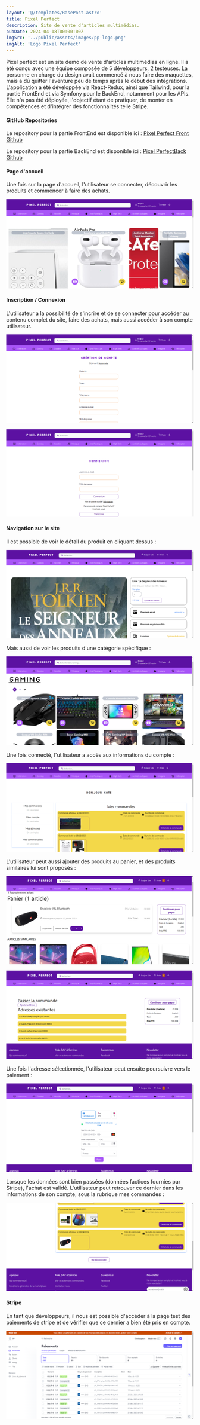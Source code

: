 ```yaml
---
layout: '@/templates/BasePost.astro'
title: Pixel Perfect
description: Site de vente d'articles multimédias.
pubDate: 2024-04-18T00:00:00Z
imgSrc: '../public/assets/images/pp-logo.png'
imgAlt: 'Logo Pixel Perfect'
---
```


Pixel perfect est un site demo de vente d'articles multimédias en ligne. Il a été conçu avec une équipe composée de 5 développeurs, 2 testeuses. La personne en charge du design avait commencé à nous faire des maquettes, mais a dû quitter l'aventure peu de temps après le début des intégrations. L'application a été développée via React-Redux, ainsi que Tailwind, pour la partie FrontEnd et via Symfony pour le BackEnd, notamment pour les APIs. Elle n'a pas été déployée, l'objectif étant de pratiquer, de monter en compétences et d'intégrer des fonctionnalités telle Stripe. 

#### GitHub Repositories

Le repository pour la partie FrontEnd est disponible ici :  [Pixel Perfect Front Github](https://github.com/Kathleen-Vierstraete/pixel-perfect-team-frontend "Pixel Perfect GitHub Front")

Le repository pour la partie BackEnd est disponible ici :  [Pixel PerfectBack Github](https://github.com/Kathleen-Vierstraete/pixel-perfect-team-backend "Pixel Perfect GitHub Back")


#### Page d'accueil

Une fois sur la page d'accueil, l'utilisateur se connecter, découvrir les produits et commencer à faire des achats. 

![alt text](../../public/assets/images/pixelperfect/pp-home.png 'Pixel Perfect Homepage')

#### Inscription / Connexion

L'utilisateur a la possibilité de s'incrire et de se connecter pour accéder au contenu complet du site, faire des achats, mais aussi accéder à son compte utilisateur. 

![alt text](../../public/assets/images/pixelperfect/pp-signin.png 'Pixel Perfect Sign in')

![alt text](../../public/assets/images/pixelperfect/pp-login.png 'Pixel Perfect Login')

#### Navigation sur le site

Il est possible de voir le détail du produit en cliquant dessus :

![alt text](../../public/assets/images/pixelperfect/pp-oneproduct.png 'Pixel Perfect Single Product')

Mais aussi de voir les produits d'une catégorie spécifique :

![alt text](../../public/assets/images/pixelperfect/pp-category.png 'Pixel Perfect Single Product')

Une fois connecté, l'utilisateur a accès aux informations du compte :

![alt text](../../public/assets/images/pixelperfect/pp-myaccount.png 'Pixel Perfect My Account')

L'utilisateur peut aussi ajouter des produits au panier, et des produits similaires lui sont proposés :

![alt text](../../public/assets/images/pixelperfect/pp-basket.png 'Pixel Perfect Basket')

![alt text](../../public/assets/images/pixelperfect/pp-basket2.png 'Pixel Perfect Basket2')

Une fois l'adresse sélectionnée, l'utilisateur peut ensuite poursuivre vers le paiement :

![alt text](../../public/assets/images/pixelperfect/pp-stripe.png 'Pixel Perfect Stripe')

Lorsque les données sont bien passées (données factices fournies par Stripe), l'achat est validé. L'utilisateur peut retrouver ce dernier dans les informations de son compte, sous la rubrique mes commandes :

![alt text](../../public/assets/images/pixelperfect/pp-paiementok.png 'Pixel Perfect Stripe')

#### Stripe

En tant que développeurs, il nous est possible d'accéder à la page test des paiements de stripe et de vérifier que ce dernier a bien été pris en compte. 

![alt text](../../public/assets/images/pixelperfect/pp-stripe-page.png 'Pixel Perfect Stripe Page')







